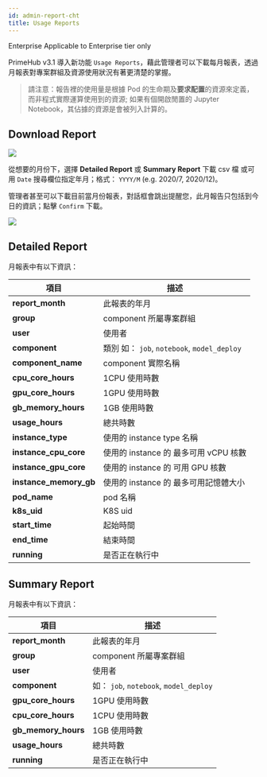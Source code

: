 ```yaml
---
id: admin-report-cht
title: Usage Reports
---
```


<div class="ee-only tooltip">Enterprise
  <span class="tooltiptext">Applicable to Enterprise tier only</span>
</div>

PrimeHub v3.1 導入新功能 `Usage Reports`，藉此管理者可以下載每月報表，透過月報表對專案群組及資源使用狀況有著更清楚的掌握。

>請注意：報告裡的使用量是根據 Pod 的生命期及**要求配置**的資源來定義，而非程式實際運算使用到的資源; 如果有個開啟閒置的 Jupyter Notebook，其佔據的資源是會被列入計算的。

## Download Report

![](assets/usage-list.png)

從想要的月份下，選擇 **Detailed Report** 或 **Summary Report** 下載 csv 檔 或可用 `Date` 搜尋欄位指定年月；格式： `YYYY/M` (e.g. 2020/7, 2020/12)。

管理者甚至可以下載目前當月份報表，對話框會跳出提醒您，此月報告只包括到今日的資訊；點擊 `Confirm` 下載。

![](assets/usage-popup.png)

## Detailed Report

月報表中有以下資訊：

|項目|描述|
|-   |-          |
|**report_month**| 此報表的年月|
|**group**|component 所屬專案群組|
|**user**|使用者|
|**component**| 類別 如： `job`, `notebook`, `model_deploy`|
|**component_name**| component 實際名稱|
|**cpu_core_hours**| 1CPU 使用時數|
|**gpu_core_hours**| 1GPU 使用時數|
|**gb_memory_hours**| 1GB 使用時數|
|**usage_hours**| 總共時數|
|**instance_type**   |使用的 instance type 名稱 |
|**instance_cpu_core**| 使用的 instance 的 最多可用 vCPU 核數          |
|**instance_gpu_core**| 使用的 instance 的 可用 GPU 核數          |
|**instance_memory_gb**| 使用的 instance 的 最多可用記憶體大小        |
|**pod_name**| pod 名稱         |
|**k8s_uid**| K8S uid          |
|**start_time**| 起始時間          |
|**end_time**| 結束時間          |
|**running**| 是否正在執行中          |

## Summary Report

月報表中有以下資訊：

|項目|描述|
|-   |-          |
|**report_month**| 此報表的年月|
|**group**|component 所屬專案群組|
|**user**|使用者|
|**component**|如： `job`, `notebook`, `model_deploy`|
|**gpu_core_hours**| 1GPU 使用時數|
|**cpu_core_hours**| 1CPU 使用時數|
|**gb_memory_hours**| 1GB 使用時數|
|**usage_hours**| 總共時數|
|**running**| 是否正在執行中          |
